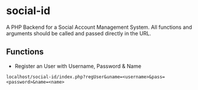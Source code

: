 # social-id
A PHP Backend for a Social Account Management System.
All functions and arguments should be called and passed directly in the URL.

## Functions

* Register an User with Username, Password & Name
```
localhost/social-id/index.php?regUser&uname=<username>&pass=<password>&name=<name>
```
